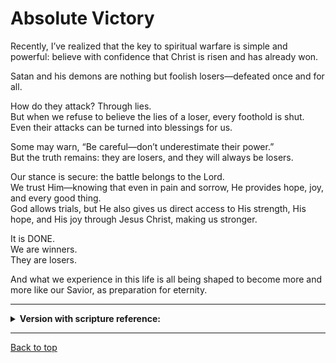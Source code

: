 # Absolute Victory

Recently, I’ve realized that the key to spiritual warfare is simple and powerful: believe with confidence that Christ is risen and has already won.

Satan and his demons are nothing but foolish losers—defeated once and for all.

How do they attack? Through lies.<br>
But when we refuse to believe the lies of a loser, every foothold is shut.<br>
Even their attacks can be turned into blessings for us.

Some may warn, “Be careful—don’t underestimate their power.”<br>
But the truth remains: they are losers, and they will always be losers.

Our stance is secure: the battle belongs to the Lord.<br>
We trust Him—knowing that even in pain and sorrow, He provides hope, joy, and every good thing.<br>
God allows trials, but He also gives us direct access to His strength, His hope, and His joy through Jesus Christ, making us stronger.

It is DONE.<br>
We are winners.<br>
They are losers.

And what we experience in this life is all being shaped to become more and more like our Savior, as preparation for eternity.

-----

<details>
<summary><b>Version with scripture reference:</b></summary>

Recently, I’ve realized that the key to spiritual warfare is simple and powerful: believe with confidence that Christ is risen and has already won.(Matthew 28:6, Colossians 2:15)

Satan and his demons are nothing but foolish losers—defeated once and for all. (Revelation 20:10)

How do they attack? Through lies.(John 8:44)<br>
But when we refuse to believe the lies of a loser, every foothold is shut. (Ephesians 6:10-12)<br>
Even their attacks can be turned into blessings for us. (Romans 8:28)

Some may warn, “Be careful—don’t underestimate their power.”<br>
But the truth remains: they are losers, and they will always be losers. (1 John 3:8)

Our stance is secure: the battle belongs to the Lord. (2 Chronicles 20:15)<br>
We trust Him—knowing that even in pain and sorrow, He provides hope, joy, and every good thing. (James 1:2-4, Isaiah 41:10)<br>
God allows trials, but He also gives us direct access to His strength, His hope, and His joy through Jesus Christ, making us stronger. – (Philippians 4:13, Romans 5:3-5)

It is DONE. (John 19:30)<br>
We are winners. (Romans 8:37)<br>
They are losers. (1 John 3:8)

And what we experience in this life is all being shaped to become more and more like our Savior, as preparation for eternity. (2 Corinthians 3:18)

</details>

---

[Back to top](#)